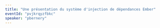 ```yaml
---
title: "Une présentation du système d'injection de dépendances Ember"
eventId: "pvjkrqyzfbkc"
speaker: "pbernery"
---
```

